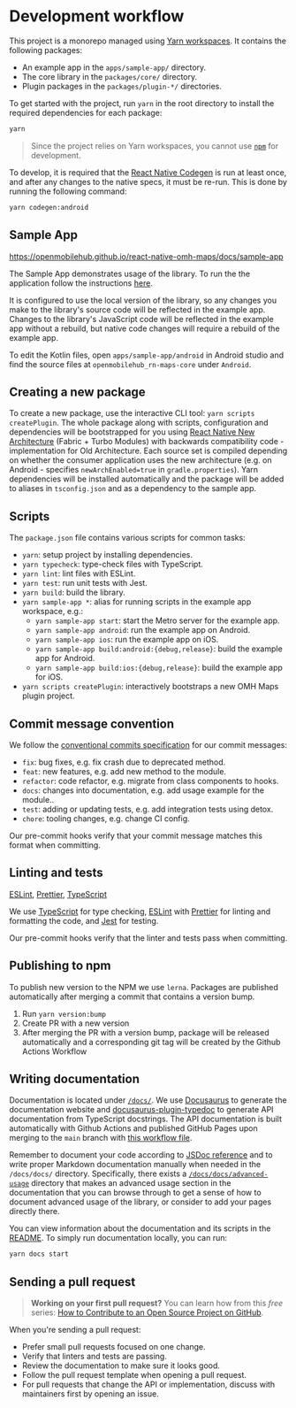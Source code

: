 # Development workflow

This project is a monorepo managed using [Yarn workspaces](https://yarnpkg.com/features/workspaces). It contains the following packages:

- An example app in the `apps/sample-app/` directory.
- The core library in the `packages/core/` directory.
- Plugin packages in the `packages/plugin-*/` directories.

To get started with the project, run `yarn` in the root directory to install the required dependencies for each package:

```sh
yarn
```

> Since the project relies on Yarn workspaces, you cannot use [`npm`](https://github.com/npm/cli) for development.

To develop, it is required that the [React Native Codegen](https://github.com/reactwg/react-native-new-architecture/blob/main/docs/codegen.md) is run at least once, and after any changes to the native specs, it must be re-run. This is done by running the following command:

```sh
yarn codegen:android
```

## Sample App

https://openmobilehub.github.io/react-native-omh-maps/docs/sample-app

The Sample App demonstrates usage of the library. To run the the application follow the instructions [here](https://openmobilehub.github.io/react-native-omh-maps/docs/sample-app).

It is configured to use the local version of the library, so any changes you make to the library's source code will be reflected in the example app. Changes to the library's JavaScript code will be reflected in the example app without a rebuild, but native code changes will require a rebuild of the example app.

To edit the Kotlin files, open `apps/sample-app/android` in Android studio and find the source files at `openmobilehub_rn-maps-core` under `Android`.

## Creating a new package

To create a new package, use the interactive CLI tool: `yarn scripts createPlugin`. The whole package along with scripts, configuration and dependencies will be bootstrapped for you using [React Native New Architecture](https://github.com/reactwg/react-native-new-architecture) (Fabric + Turbo Modules) with backwards compatibility code - implementation for Old Architecture. Each source set is compiled depending on whether the consumer application uses the new architecture (e.g. on Android - specifies `newArchEnabled=true` in `gradle.properties`). Yarn dependencies will be installed automatically and the package will be added to aliases in `tsconfig.json` and as a dependency to the sample app.

## Scripts

The `package.json` file contains various scripts for common tasks:

- `yarn`: setup project by installing dependencies.
- `yarn typecheck`: type-check files with TypeScript.
- `yarn lint`: lint files with ESLint.
- `yarn test`: run unit tests with Jest.
- `yarn build`: build the library.
- `yarn sample-app *`: alias for running scripts in the example app workspace, e.g.:
  - `yarn sample-app start`: start the Metro server for the example app.
  - `yarn sample-app android`: run the example app on Android.
  - `yarn sample-app ios`: run the example app on iOS.
  - `yarn sample-app build:android:{debug,release}`: build the example app for Android.
  - `yarn sample-app build:ios:{debug,release}`: build the example app for iOS.
- `yarn scripts createPlugin`: interactively bootstraps a new OMH Maps plugin project.

## Commit message convention

We follow the [conventional commits specification](https://www.conventionalcommits.org/en) for our commit messages:

- `fix`: bug fixes, e.g. fix crash due to deprecated method.
- `feat`: new features, e.g. add new method to the module.
- `refactor`: code refactor, e.g. migrate from class components to hooks.
- `docs`: changes into documentation, e.g. add usage example for the module..
- `test`: adding or updating tests, e.g. add integration tests using detox.
- `chore`: tooling changes, e.g. change CI config.

Our pre-commit hooks verify that your commit message matches this format when committing.

## Linting and tests

[ESLint](https://eslint.org/), [Prettier](https://prettier.io/), [TypeScript](https://www.typescriptlang.org/)

We use [TypeScript](https://www.typescriptlang.org/) for type checking, [ESLint](https://eslint.org/) with [Prettier](https://prettier.io/) for linting and formatting the code, and [Jest](https://jestjs.io/) for testing.

Our pre-commit hooks verify that the linter and tests pass when committing.

## Publishing to npm

To publish new version to the NPM we use `lerna`. Packages are published automatically after merging a commit that contains a version bump.

1. Run `yarn version:bump`
2. Create PR with a new version
3. After merging the PR with a version bump, package will be released automatically and a corresponding git tag will be created by the Github Actions Workflow

## Writing documentation

Documentation is located under [`/docs/`](https://github.com/openmobilehub/react-native-omh-maps/tree/main/docs/). We use [Docusaurus](https://docusaurus.io/) to generate the documentation website and [docusaurus-plugin-typedoc](https://www.npmjs.com/package/docusaurus-plugin-typedoc) to generate API documentation from TypeScript docstrings. The API documentation is built automatically with Github Actions and published GitHub Pages upon merging to the `main` branch with [this workflow file](https://github.com/openmobilehub/react-native-omh-maps/tree/main/.github/workflows/cd.yml).

Remember to document your code according to [JSDoc reference](https://www.typescriptlang.org/docs/handbook/jsdoc-supported-types.html) and to write proper Markdown documentation manually when needed in the `/docs/docs/` directory. Specifically, there exists a [`/docs/docs/advanced-usage`](https://github.com/openmobilehub/react-native-omh-maps/tree/main/docs/docs/advanced-usage) directory that makes an advanced usage section in the documentation that you can browse through to get a sense of how to document advanced usage of the library, or consider to add your pages directly there.

You can view information about the documentation and its scripts in the [README](https://github.com/openmobilehub/react-native-omh-maps/tree/main/docs/README.md). To simply run documentation locally, you can run:

```bash
yarn docs start
```

## Sending a pull request

> **Working on your first pull request?** You can learn how from this _free_ series: [How to Contribute to an Open Source Project on GitHub](https://app.egghead.io/playlists/how-to-contribute-to-an-open-source-project-on-github).

When you're sending a pull request:

- Prefer small pull requests focused on one change.
- Verify that linters and tests are passing.
- Review the documentation to make sure it looks good.
- Follow the pull request template when opening a pull request.
- For pull requests that change the API or implementation, discuss with maintainers first by opening an issue.
